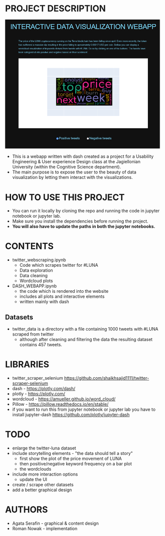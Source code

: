 # PROJECT DESCRIPTION
![plot](./INTERACTIVE_DATA_VISUALIZATION.png)
* This is a webapp written with dash created as a project for a Usability Engineering & User experience Design class at the Jagiellonian University (within the Cognitive Science department).
* The main purpose is to expose the user to the beauty of data visualization by letting them interact with the visualizations.

# HOW TO USE THIS PROJECT
* You can run it locally by cloning the repo and running the code in jupyter notebook or jupyter lab.
* Make sure you install the dependencies before running the project.
* **You will also have to update the paths in both the jupyter notebooks.**

# CONTENTS
* twitter_webscraping.ipynb
    * Code which scrapes twitter for #LUNA
    * Data exploration
    * Data cleaning
    * Wordcloud plots
* DASH_WEBAPP.ipynb
    * the code which is rendered into the website
    * includes all plots and interactive elements
    * written mainly with dash

## Datasets
* twitter_data is a directory with a file containing 1000 tweets with #LUNA scraped from twitter
    * although after cleaning and filtering the data the resulting dataset contains 457 tweets.

# LIBRARIES
* twitter_scraper_selenium https://github.com/shaikhsajid1111/twitter-scraper-selenium
* dash - https://plotly.com/dash/
* plotly - https://plotly.com/
* wordcloud - https://amueller.github.io/word_cloud/
* Pillow - https://pillow.readthedocs.io/en/stable/
* if you want to run this from jupyter notebook or jupyter lab you have to install jupyter-dash https://github.com/plotly/jupyter-dash

# TODO
* enlarge the twitter-luna dataset
* include storytelling elements - "the data should tell a story"
    * first show the plot of the price movement of LUNA
    * then positive/negative keyword frequency on a bar plot
    * the wordclouds
* include more interaction options
    * update the UI
* create / scrape other datasets
* add a better graphical design

# AUTHORS
* Agata Serafin - graphical & content design
* Roman Nowak - implementation
